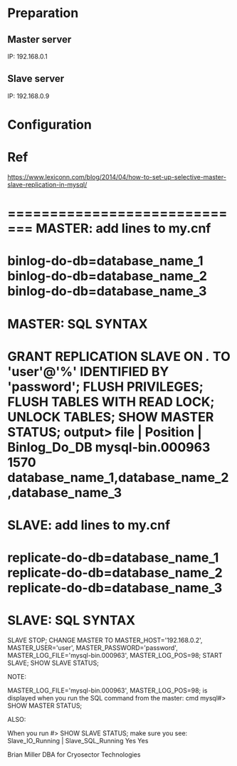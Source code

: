 # Preparation
## Master server
IP: 192.168.0.1

## Slave server
IP: 192.168.0.9

# Configuration


# Ref
https://www.lexiconn.com/blog/2014/04/how-to-set-up-selective-master-slave-replication-in-mysql/

============================= 
MASTER: add lines to my.cnf 
============================= 
binlog-do-db=database_name_1 
binlog-do-db=database_name_2 
binlog-do-db=database_name_3 
============================= 
MASTER: SQL SYNTAX 
============================= 
GRANT REPLICATION SLAVE ON *.* TO 'user'@'%' IDENTIFIED BY 'password'; 
FLUSH PRIVILEGES; 
FLUSH TABLES WITH READ LOCK; 
UNLOCK TABLES; 
SHOW MASTER STATUS; 
output> file | Position | Binlog_Do_DB 
mysql-bin.000963 1570 database_name_1,database_name_2,database_name_3 
============================= 
SLAVE: add lines to my.cnf 
============================= 
replicate-do-db=database_name_1 
replicate-do-db=database_name_2 
replicate-do-db=database_name_3 
============================= 
SLAVE: SQL SYNTAX 
============================= 
SLAVE STOP; 
CHANGE MASTER TO MASTER_HOST='192.168.0.2', MASTER_USER='user', MASTER_PASSWORD='password', MASTER_LOG_FILE='mysql-bin.000963', MASTER_LOG_POS=98; 
START SLAVE; 
SHOW SLAVE STATUS; 

NOTE: 

MASTER_LOG_FILE='mysql-bin.000963', MASTER_LOG_POS=98; is displayed when you run the SQL command from the master: cmd mysql#> SHOW MASTER STATUS; 

ALSO: 

When you run #> SHOW SLAVE STATUS; 
make sure you see: Slave_IO_Running | Slave_SQL_Running 
Yes Yes

Brian Miller DBA for Cryosector Technologies

